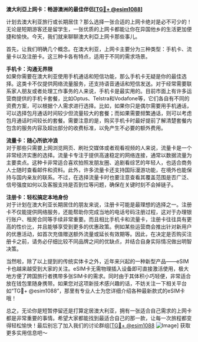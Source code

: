 **澳大利亞上网卡：畅游澳洲的最佳伴侣[[TG💪+ @esim1088](https://t.me/s/esim1088)]**

计划去澳大利亚旅行或长期居住？那么选择一张合适的上网卡绝对是必不可少的！无论是短期游客还是留学生，一张优质的上网卡都能让你在异国他乡的生活更加便捷和愉快。今天，我们就来聊聊澳大利亞上网卡那些事儿。

首先，让我们明确几个概念。在澳大利亚，上网卡主要分为三种类型：手机卡、流量卡以及注册卡。这三种卡各有特点，适用于不同的需求场景。

**手机卡：沟通无界限**  
如果你需要在澳大利亚使用手机通话和短信功能，那么手机卡无疑是你的最佳选择。这类卡不仅提供网络流量服务，还支持语音通话和短信发送。对于经常需要联系家人朋友或者处理工作事务的人来说，手机卡是最实用的。目前市面上有许多运营商提供的手机卡套餐，比如Optus、Telstra和Vodafone等，它们各自有不同的资费方案，可以根据个人需求进行选择。比如，如果你只是偶尔需要用手机通话，可以选择包月通话时间较少但流量较大的套餐；而如果需要频繁通话，则可以考虑包月通话时间较长的套餐。需要注意的是，购买手机卡时最好提前了解清楚套餐内包含的服务内容及超出部分的收费标准，以免产生不必要的额外费用。

**流量卡：随心所欲冲浪**  
对于那些只需要上网浏览网页、刷社交媒体或者观看视频的人来说，流量卡是一个非常经济实惠的选择。流量卡专注于提供高速稳定的网络连接，通常以数据流量为主要卖点。这种卡非常适合喜欢拍照发朋友圈、追剧看综艺的年轻人，也适合商务人士随时查看邮件和资料。此外，许多流量卡还支持国际漫游功能，在境外也能保持与国内亲友的联系。不过，在选择流量卡时也要注意查看其覆盖范围是否广泛、信号强度如何以及客服支持是否到位等问题，确保在关键时刻不会掉链子。

**注册卡：轻松搞定本地身份**  
对于计划在澳大利亚长期居住的朋友来说，注册卡可能是最理想的选择之一。注册卡不仅能提供网络服务，还能帮助你完成当地的电话号码注册过程，这对于办理银行账户、租房合同等手续非常重要。而且相比手机卡和流量卡，注册卡往往具有更高的性价比，并且能够享受到更多的优惠政策。例如某些运营商会推出针对新用户的优惠活动，如首次充值赠送额外流量或延长有效期等。因此，在决定是否购买注册卡之前，请务必仔细比较不同品牌之间的优缺点，并结合自身实际情况做出明智决策。

当然啦，除了以上提到的传统实体卡之外，近年来兴起的一种新型产品——eSIM卡也越来越受到大家的关注。eSIM卡无需物理插入设备即可直接激活使用，极大地方便了跨国旅行者携带多张SIM卡的需求。同时由于其体积小巧轻便，非常适合放在钱包里随身携带。如果您对这项新技术感兴趣的话，不妨关注一下相关平台如“TG💪+ @esim1088”，那里有专业人士为您详细介绍各种最新款式的eSIM卡哦！

总之，无论你是短暂停留还是打算定居澳大利亚，拥有一张适合自己需求的上网卡都是非常重要的事情。希望大家都能找到最适合自己的那一款，让每一次旅程都变得轻松愉快！最后别忘了加入我们的讨论群组[[TG💪+ @esim1088](https://t.me/s/esim1088) ![Image](https://i.postimg.cc/4NQfJmqS/Snipaste-2025-05-13-00-14-12.png)] 获取更多实用信息吧～